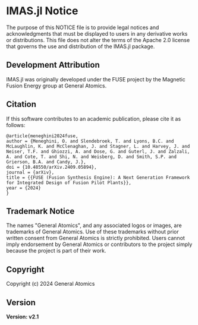 # IMAS.jl Notice

The purpose of this NOTICE file is to provide legal notices and acknowledgments that must be displayed to users in any derivative works or distributions. This file does not alter the terms of the Apache 2.0 license that governs the use and distribution of the IMAS.jl package.

## Development Attribution

IMAS.jl was originally developed under the FUSE project by the Magnetic Fusion Energy group at General Atomics.

## Citation

If this software contributes to an academic publication, please cite it as follows:

    @article{meneghini2024fuse,
    author = {Meneghini, O. and Slendebroek, T. and Lyons, B.C. and McLaughlin, K. and McClenaghan, J. and Stagner, L. and Harvey, J. and Neiser, T.F. and Ghiozzi, A. and Dose, G. and Guterl, J. and Zalzali, A. and Cote, T. and Shi, N. and Weisberg, D. and Smith, S.P. and Grierson, B.A. and Candy, J.},
    doi = {10.48550/arXiv.2409.05894},
    journal = {arXiv},
    title = {{FUSE (Fusion Synthesis Engine): A Next Generation Framework for Integrated Design of Fusion Pilot Plants}},
    year = {2024}
    }

## Trademark Notice

The names "General Atomics", and any associated logos or images, are trademarks of General Atomics. Use of these trademarks without prior written consent from General Atomics is strictly prohibited. Users cannot imply endorsement by General Atomics or contributors to the project simply because the project is part of their work.

## Copyright

Copyright (c) 2024 General Atomics

## Version

**Version: v2.1**
